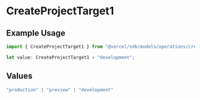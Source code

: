 # CreateProjectTarget1

## Example Usage

```typescript
import { CreateProjectTarget1 } from "@vercel/sdk/models/operations/createproject.js";

let value: CreateProjectTarget1 = "development";
```

## Values

```typescript
"production" | "preview" | "development"
```